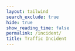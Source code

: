 ```yaml
---
layout: tailwind
search_exclude: true
hide: true
show_reading_time: false
permalink: /incident/
title: Traffic Incident 
---
```


<!DOCTYPE html>
<html lang="en">
<head>
    <meta charset="UTF-8">
    <meta name="viewport" content="width=device-width, initial-scale=1.0">
    <title>Traffic Incident Finder</title>
    <style>
        * {
            margin: 0;
            padding: 0;
            box-sizing: border-box;
        }

        body {
            font-family: 'Arial', sans-serif;
            background: linear-gradient(135deg, #1a1a1a 0%, #2d1b1b 100%);
            color: #ffffff;
            min-height: 100vh;
            padding: 40px 20px;
        }

        .container {
            max-width: 1200px;
            margin: 0 auto;
            padding: 0 20px;
        }

        .header {
            text-align: center;
            margin-bottom: 50px;
        }

        .header h1 {
            font-size: 3em;
            color: #ff3333;
            text-shadow: 2px 2px 4px rgba(0, 0, 0, 0.5);
            margin-bottom: 10px;
        }

        .header p {
            font-size: 1.2em;
            color: #cccccc;
            margin-bottom: 30px;
        }

        .location-section {
            background: rgba(255, 51, 51, 0.1);
            border: 2px solid #ff3333;
            border-radius: 15px;
            padding: 40px;
            margin-bottom: 40px;
            backdrop-filter: blur(10px);
        }

        .location-controls {
            display: flex;
            flex-wrap: wrap;
            gap: 20px;
            align-items: center;
            justify-content: center;
            margin-bottom: 30px;
        }

        .input-group {
            display: flex;
            flex-direction: column;
            gap: 10px;
        }

        .input-group label {
            color: #ff3333;
            font-weight: bold;
            font-size: 1.1em;
        }

        .input-group input {
            padding: 15px 20px;
            border: 2px solid #333;
            border-radius: 8px;
            background: #1a1a1a;
            color: #ffffff;
            font-size: 1em;
            transition: all 0.3s ease;
            min-width: 150px;
        }

        .input-group input:focus {
            outline: none;
            border-color: #ff3333;
            box-shadow: 0 0 10px rgba(255, 51, 51, 0.3);
        }

        .btn {
            padding: 15px 30px;
            border: none;
            border-radius: 8px;
            font-size: 1.1em;
            font-weight: bold;
            cursor: pointer;
            transition: all 0.3s ease;
            text-transform: uppercase;
            letter-spacing: 1px;
        }

        .btn-primary {
            background: linear-gradient(135deg, #ff3333, #cc0000);
            color: white;
            box-shadow: 0 4px 15px rgba(255, 51, 51, 0.3);
        }

        .btn-primary:hover {
            background: linear-gradient(135deg, #ff5555, #ff3333);
            transform: translateY(-2px);
            box-shadow: 0 6px 20px rgba(255, 51, 51, 0.4);
        }

        .btn-secondary {
            background: transparent;
            color: #ff3333;
            border: 2px solid #ff3333;
        }

        .btn-secondary:hover {
            background: #ff3333;
            color: white;
            transform: translateY(-2px);
        }

        .status {
            text-align: center;
            margin: 30px 0;
            padding: 20px;
            border-radius: 10px;
            font-size: 1.1em;
        }

        .status.loading {
            background: rgba(255, 165, 0, 0.2);
            border: 2px solid #ffa500;
            color: #ffa500;
        }

        .status.error {
            background: rgba(255, 51, 51, 0.2);
            border: 2px solid #ff3333;
            color: #ff3333;
        }

        .status.success {
            background: rgba(0, 255, 0, 0.2);
            border: 2px solid #00ff00;
            color: #00ff00;
        }

        .incidents-container {
            background: rgba(0, 0, 0, 0.3);
            border: 2px solid #333;
            border-radius: 15px;
            padding: 40px;
            margin-top: 40px;
        }

        .incidents-header {
            text-align: center;
            margin-bottom: 30px;
        }

        .incidents-header h2 {
            color: #ff3333;
            font-size: 2em;
            margin-bottom: 10px;
        }

        .incident-card {
            background: linear-gradient(135deg, #2a2a2a, #1a1a1a);
            border: 1px solid #ff3333;
            border-radius: 10px;
            padding: 25px;
            margin: 20px 0;
            transition: all 0.3s ease;
            position: relative;
            overflow: hidden;
        }

        .incident-card::before {
            content: '';
            position: absolute;
            top: 0;
            left: 0;
            right: 0;
            height: 4px;
            background: linear-gradient(90deg, #ff3333, #cc0000);
        }

        .incident-card:hover {
            transform: translateY(-5px);
            box-shadow: 0 10px 30px rgba(255, 51, 51, 0.2);
            border-color: #ff5555;
        }

        .incident-header {
            display: flex;
            justify-content: space-between;
            align-items: center;
            margin-bottom: 15px;
            flex-wrap: wrap;
            gap: 10px;
        }

        .incident-type {
            background: #ff3333;
            color: white;
            padding: 8px 16px;
            border-radius: 20px;
            font-size: 0.9em;
            font-weight: bold;
            text-transform: uppercase;
        }

        .incident-severity {
            padding: 6px 12px;
            border-radius: 15px;
            font-size: 0.8em;
            font-weight: bold;
            text-transform: uppercase;
        }

        .severity-low { background: #28a745; color: white; }
        .severity-medium { background: #ffc107; color: black; }
        .severity-high { background: #dc3545; color: white; }

        .incident-details {
            line-height: 1.6;
        }

        .incident-details p {
            margin: 10px 0;
        }

        .incident-location {
            color: #ff3333;
            font-weight: bold;
        }

        .incident-description {
            color: #cccccc;
            margin-top: 15px;
            padding-top: 15px;
            border-top: 1px solid #444;
        }

        .no-incidents {
            text-align: center;
            padding: 60px 20px;
            color: #888;
            font-size: 1.2em;
        }

        .loading-spinner {
            display: inline-block;
            width: 20px;
            height: 20px;
            border: 3px solid #333;
            border-radius: 50%;
            border-top-color: #ff3333;
            animation: spin 1s ease-in-out infinite;
            margin-right: 10px;
        }

        @keyframes spin {
            to { transform: rotate(360deg); }
        }

        @media (max-width: 768px) {
            .header h1 {
                font-size: 2em;
            }
            
            .location-controls {
                flex-direction: column;
                align-items: stretch;
            }
            
            .input-group input {
                min-width: auto;
            }
            
            .incident-header {
                flex-direction: column;
                align-items: flex-start;
            }
        }
    </style>
</head>
<body>
    <div class="container">
        <div class="header">
            <h1>🚨 Traffic Incident Finder</h1>
            <p>Get real-time traffic incidents near your location</p>
        </div>

        <div class="location-section">
            <div class="location-controls">
                <div class="input-group">
                    <label for="latitude">Latitude</label>
                    <input type="number" id="latitude" step="any" placeholder="e.g., 40.7128">
                </div>
                <div class="input-group">
                    <label for="longitude">Longitude</label>
                    <input type="number" id="longitude" step="any" placeholder="e.g., -74.0060">
                </div>
                <div class="input-group">
                    <label for="radius">Radius (km)</label>
                    <input type="number" id="radius" min="1" max="50" value="10" placeholder="10">
                </div>
            </div>
            
            <div class="location-controls">
                <button class="btn btn-secondary" onclick="getCurrentLocation()">📍 Use My Location</button>
                <button class="btn btn-primary" onclick="getTrafficIncidents()">🔍 Find Incidents</button>
            </div>
        </div>

        <div id="status" class="status" style="display: none;"></div>

        <div id="incidents-container" class="incidents-container" style="display: none;">
            <div class="incidents-header">
                <h2>Traffic Incidents</h2>
                <p id="location-info"></p>
            </div>
            <div id="incidents-list"></div>
        </div>
    </div>

    <script>
        const API_BASE_URL = 'http://localhost:8505/api';

        function showStatus(message, type) {
            const statusEl = document.getElementById('status');
            statusEl.textContent = message;
            statusEl.className = `status ${type}`;
            statusEl.style.display = 'block';
        }

        function hideStatus() {
            document.getElementById('status').style.display = 'none';
        }

        function getCurrentLocation() {
            if (!navigator.geolocation) {
                showStatus('Geolocation is not supported by this browser.', 'error');
                return;
            }

            showStatus('Getting your location...', 'loading');
            
            navigator.geolocation.getCurrentPosition(
                (position) => {
                    document.getElementById('latitude').value = position.coords.latitude.toFixed(6);
                    document.getElementById('longitude').value = position.coords.longitude.toFixed(6);
                    showStatus('Location obtained successfully!', 'success');
                    setTimeout(hideStatus, 2000);
                },
                (error) => {
                    let errorMessage = 'Unable to get your location. ';
                    switch(error.code) {
                        case error.PERMISSION_DENIED:
                            errorMessage += 'Location access denied by user.';
                            break;
                        case error.POSITION_UNAVAILABLE:
                            errorMessage += 'Location information unavailable.';
                            break;
                        case error.TIMEOUT:
                            errorMessage += 'Location request timed out.';
                            break;
                        default:
                            errorMessage += 'Unknown error occurred.';
                            break;
                    }
                    showStatus(errorMessage, 'error');
                }
            );
        }

        async function getTrafficIncidents() {
            const latitude = document.getElementById('latitude').value;
            const longitude = document.getElementById('longitude').value;
            const radius = document.getElementById('radius').value || 10;

            if (!latitude || !longitude) {
                showStatus('Please provide both latitude and longitude.', 'error');
                return;
            }

            showStatus('Fetching traffic incidents...', 'loading');

            try {
                const response = await fetch(`${API_BASE_URL}/incidents?lat=${latitude}&lon=${longitude}&radius=${radius}`);
                
                if (!response.ok) {
                    throw new Error(`HTTP error! status: ${response.status}`);
                }

                const data = await response.json();
                hideStatus();
                displayIncidents(data.incidents, latitude, longitude, radius);
            } catch (error) {
                console.error('Error fetching incidents:', error);
                showStatus(`Error: ${error.message}. Make sure the backend server is running on port 8505.`, 'error');
            }
        }

        function displayIncidents(incidents, lat, lon, radius) {
            const container = document.getElementById('incidents-container');
            const locationInfo = document.getElementById('location-info');
            const incidentsList = document.getElementById('incidents-list');

            locationInfo.textContent = `Showing incidents within ${radius}km of ${parseFloat(lat).toFixed(4)}, ${parseFloat(lon).toFixed(4)}`;

            if (!incidents || incidents.length === 0) {
                incidentsList.innerHTML = '<div class="no-incidents">🎉 No traffic incidents found in this area!</div>';
            } else {
                incidentsList.innerHTML = incidents.map(incident => `
                    <div class="incident-card">
                        <div class="incident-header">
                            <span class="incident-type">${incident.type || 'Traffic Incident'}</span>
                            <span class="incident-severity severity-${(incident.severity || 'low').toLowerCase()}">
                                ${incident.severity || 'Low'} Impact
                            </span>
                        </div>
                        <div class="incident-details">
                            <p class="incident-location">📍 ${incident.location || 'Location not specified'}</p>
                            ${incident.description ? `<p class="incident-description">${incident.description}</p>` : ''}
                            ${incident.startTime ? `<p><strong>Started:</strong> ${new Date(incident.startTime).toLocaleString()}</p>` : ''}
                            ${incident.endTime ? `<p><strong>Expected End:</strong> ${new Date(incident.endTime).toLocaleString()}</p>` : ''}
                            ${incident.delay ? `<p><strong>Delay:</strong> ${incident.delay} minutes</p>` : ''}
                        </div>
                    </div>
                `).join('');
            }

            container.style.display = 'block';
        }

        // Set default location (New York City) for demo purposes
        window.addEventListener('load', () => {
            document.getElementById('latitude').value = '40.7128';
            document.getElementById('longitude').value = '-74.0060';
        });
    </script>
</body>
</html>

<a href="/pyre_frontend/help/" class="fixed bottom-4 right-4 bg-green-600 text-white rounded-full p-3 shadow-lg hover:bg-green-700 transition duration-200 flex items-center justify-center" title="Help Center" style="font-size:1.05em;">
    <svg xmlns="http://www.w3.org/2000/svg" class="h-6 w-6" fill="none" viewBox="0 0 24 24" stroke="currentColor">
    <path stroke-linecap="round" stroke-linejoin="round" stroke-width="2" d="M9.879 7.519c1.171-1.025 3.071-1.025 4.242 0 1.172 1.025 1.172 2.687 0 3.712-.203.179-.43.326-.67.442-.745.361-1.45.999-1.45 1.827v.75M21 12a9 9 0 11-18 0 9 9 0 0118 0zm-9 5.25h.008v.008H12v-.008z"/>
    </svg>
    <span class="ml-1 font-medium">Help</span>
  </a>